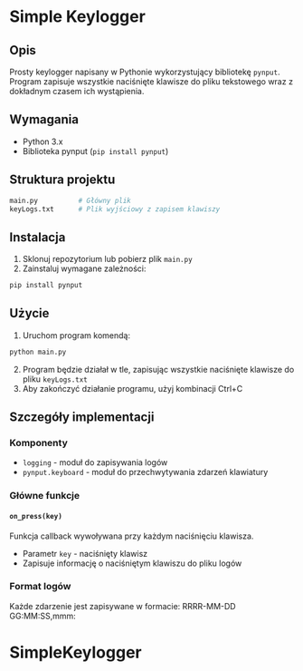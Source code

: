 # Simple Keylogger

## Opis
Prosty keylogger napisany w Pythonie wykorzystujący bibliotekę `pynput`. Program zapisuje wszystkie naciśnięte klawisze do pliku tekstowego wraz z dokładnym czasem ich wystąpienia.

## Wymagania
- Python 3.x
- Biblioteka pynput (`pip install pynput`)

## Struktura projektu
```python
main.py          # Główny plik
keyLogs.txt      # Plik wyjściowy z zapisem klawiszy
```

## Instalacja
1. Sklonuj repozytorium lub pobierz plik `main.py`
2. Zainstaluj wymagane zależności:
```bash
pip install pynput
```

## Użycie
1. Uruchom program komendą:
```bash
python main.py
```
2. Program będzie działał w tle, zapisując wszystkie naciśnięte klawisze do pliku `keyLogs.txt`
3. Aby zakończyć działanie programu, użyj kombinacji Ctrl+C

## Szczegóły implementacji

### Komponenty
- `logging` - moduł do zapisywania logów
- `pynput.keyboard` - moduł do przechwytywania zdarzeń klawiatury

### Główne funkcje

#### `on_press(key)`
Funkcja callback wywoływana przy każdym naciśnięciu klawisza.
- Parametr `key` - naciśnięty klawisz
- Zapisuje informację o naciśniętym klawiszu do pliku logów

### Format logów
Każde zdarzenie jest zapisywane w formacie:
RRRR-MM-DD GG:MM:SS,mmm: <klawisz>
# SimpleKeylogger
